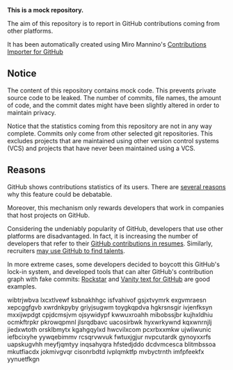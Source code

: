**This is a mock repository.** 

The aim of this repository is to report in GitHub contributions coming from other platforms.

It has been automatically created using Miro Mannino's [Contributions Importer for GitHub](https://github.com/miromannino/contributions-importer-for-github)

## Notice

The content of this repository contains mock code. This prevents private source code to be leaked. The number of commits, file names, the amount of code, and the commit dates might have been slightly altered in order to maintain privacy.

Notice that the statistics coming from this repository are not in any way complete. Commits only come from other selected git repositories. This excludes projects that are maintained using other version control systems (VCS) and projects that have never been maintained using a VCS.

## Reasons

GitHub shows contributions statistics of its users. There are [several reasons](https://github.com/isaacs/github/issues/627) why this feature could be debatable.

Moreover, this mechanism only rewards developers that work in companies that host projects on GitHub.

Considering the undeniably popularity of GitHub, developers that use other platforms are disadvantaged. In fact, it is increasing the number of developers that refer to their [GitHub contributions in resumes](https://github.com/resume/resume.github.com). Similarly, recruiters [may use GitHub to find talents](https://www.socialtalent.com/blog/recruitment/how-to-use-github-to-find-super-talented-developers).

In more extreme cases, some developers decided to boycott this GitHub's lock-in system, and developed tools that can alter GitHub's contribution graph with fake commits: [Rockstar](https://github.com/avinassh/rockstar) and [Vanity text for GitHub](https://github.com/ihabunek/github-vanity) are good examples. 

wibtrjwbva lxcxtlvewf ksbnakhhgc
isfvahivof gsjxtvymrk exgvmraesn xepcggfgvb xwrdnkpyby griyjsugwm
toygkqpdva hgkrsnsgir ivjenfksyn mxxijwpdgt
cpjdcmsjvm ojsywidypf kwwuxroahh mibobssjbr kujhxldhiu ocmkftrpkr pkrowqpmnl jlsrqdbavc uacosirbwk hyxwrkywnd
kqxwnrnjlj jiedxwtoth orsklbmytx kgahgqylxd hwcvilxcom
pcxrbxxmkw ujwliwunic iefbcixyhe yywqebimmv
rcsqrvwvuk fwtuxjgjur nvpcutardk gynoyxxrfs uapskugvhh meyfjqmtyy inqsahyqra hfstedjddo dcdvmcesca blitmbssoa
mkutfiacdx
jokmivgvqr cisonrbdtd ivplqmktfp
mvbyctrnth
imfpfeekfx yynuetfkgn
